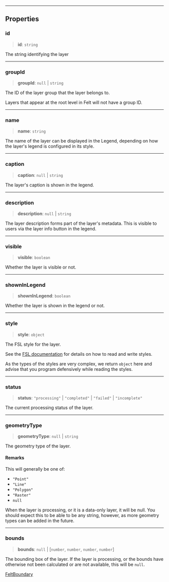 ***

## Properties

### id

> **id**: `string`

The string identifying the layer

***

### groupId

> **groupId**: `null` | `string`

The ID of the layer group that the layer belongs to.

Layers that appear at the root level in Felt will not have a group ID.

***

### name

> **name**: `string`

The name of the layer can be displayed in the Legend, depending
on how the layer's legend is configured in its style.

***

### caption

> **caption**: `null` | `string`

The layer's caption is shown in the legend.

***

### description

> **description**: `null` | `string`

The layer description forms part of the layer's metadata. This is visible
to users via the layer info button in the legend.

***

### visible

> **visible**: `boolean`

Whether the layer is visible or not.

***

### shownInLegend

> **shownInLegend**: `boolean`

Whether the layer is shown in the legend or not.

***

### style

> **style**: `object`

The FSL style for the layer.

See the [FSL documentation](https://developers.felt.com/felt-style-language) for details
on how to read and write styles.

As the types of the styles are very complex, we return `object` here and advise that you
program defensively while reading the styles.

***

### status

> **status**: `"processing"` | `"completed"` | `"failed"` | `"incomplete"`

The current processing status of the layer.

***

### geometryType

> **geometryType**: `null` | `string`

The geometry type of the layer.

#### Remarks

This will generally be one of:

* `"Point"`
* `"Line"`
* `"Polygon"`
* `"Raster"`
* `null`

When the layer is processing, or it is a data-only layer, it will be null. You should
expect this to be able to be any string, however, as more geometry types can be added
in the future.

***

### bounds

> **bounds**: `null` | \[`number`, `number`, `number`, `number`]

The bounding box of the layer. If the layer is processing, or the bounds have otherwise
not been calculated or are not available, this will be `null`.

[FeltBoundary](../Shared/FeltBoundary.md)
